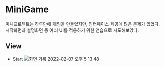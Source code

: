 # MiniGame

미니프로젝트는 하루만에 게임을 만들었지만, 인터페이스 제공에 많은 문제가 있었다. 시작화면과 설명화면 등 여러 UI를 적용하기 위한 연습으로 시도해보았다.

## View
* Start
![화면 기록 2022-02-07 오후 5 13 48](https://user-images.githubusercontent.com/49769190/152750608-9839cf6c-1e28-48e2-82ef-15148e8a435b.gif)

